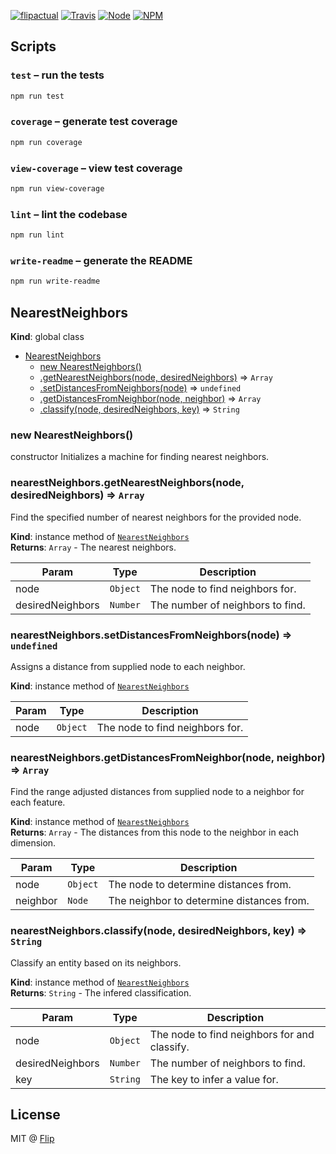 [![flipactual](https://img.shields.io/badge/😋-flipactual-218AC7.svg?style=flat-square)](https://www.flipactual.com/)
[![Travis](https://img.shields.io/travis/flipactual/nearest-neighbors.svg?style=flat-square)](https://travis-ci.org/flipactual/nearest-neighbors/)
[![Node](https://img.shields.io/node/v/nearest-neighbors.svg?style=flat-square)](http://npmjs.com/package/nearest-neighbors)
[![NPM](https://img.shields.io/npm/v/nearest-neighbors.svg?style=flat-square)](http://npmjs.com/package/nearest-neighbors)

## Scripts

### `test` – run the tests

```sh
npm run test
```

### `coverage` – generate test coverage

```sh
npm run coverage
```

### `view-coverage` – view test coverage

```sh
npm run view-coverage
```

### `lint` – lint the codebase

```sh
npm run lint
```

### `write-readme` – generate the README

```sh
npm run write-readme
```

<a name="NearestNeighbors"></a>

## NearestNeighbors
**Kind**: global class  

* [NearestNeighbors](#NearestNeighbors)
    * [new NearestNeighbors()](#new_NearestNeighbors_new)
    * [.getNearestNeighbors(node, desiredNeighbors)](#NearestNeighbors+getNearestNeighbors) ⇒ <code>Array</code>
    * [.setDistancesFromNeighbors(node)](#NearestNeighbors+setDistancesFromNeighbors) ⇒ <code>undefined</code>
    * [.getDistancesFromNeighbor(node, neighbor)](#NearestNeighbors+getDistancesFromNeighbor) ⇒ <code>Array</code>
    * [.classify(node, desiredNeighbors, key)](#NearestNeighbors+classify) ⇒ <code>String</code>

<a name="new_NearestNeighbors_new"></a>

### new NearestNeighbors()
constructor
Initializes a machine for finding nearest neighbors.

<a name="NearestNeighbors+getNearestNeighbors"></a>

### nearestNeighbors.getNearestNeighbors(node, desiredNeighbors) ⇒ <code>Array</code>
Find the specified number of nearest neighbors for the provided node.

**Kind**: instance method of <code>[NearestNeighbors](#NearestNeighbors)</code>  
**Returns**: <code>Array</code> - The nearest neighbors.  

| Param | Type | Description |
| --- | --- | --- |
| node | <code>Object</code> | The node to find neighbors for. |
| desiredNeighbors | <code>Number</code> | The number of neighbors to find. |

<a name="NearestNeighbors+setDistancesFromNeighbors"></a>

### nearestNeighbors.setDistancesFromNeighbors(node) ⇒ <code>undefined</code>
Assigns a distance from supplied node to each neighbor.

**Kind**: instance method of <code>[NearestNeighbors](#NearestNeighbors)</code>  

| Param | Type | Description |
| --- | --- | --- |
| node | <code>Object</code> | The node to find neighbors for. |

<a name="NearestNeighbors+getDistancesFromNeighbor"></a>

### nearestNeighbors.getDistancesFromNeighbor(node, neighbor) ⇒ <code>Array</code>
Find the range adjusted distances from supplied node to a neighbor for each
feature.

**Kind**: instance method of <code>[NearestNeighbors](#NearestNeighbors)</code>  
**Returns**: <code>Array</code> - The distances from this node to the neighbor in each dimension.  

| Param | Type | Description |
| --- | --- | --- |
| node | <code>Object</code> | The node to determine distances from. |
| neighbor | <code>Node</code> | The neighbor to determine distances from. |

<a name="NearestNeighbors+classify"></a>

### nearestNeighbors.classify(node, desiredNeighbors, key) ⇒ <code>String</code>
Classify an entity based on its neighbors.

**Kind**: instance method of <code>[NearestNeighbors](#NearestNeighbors)</code>  
**Returns**: <code>String</code> - The infered classification.  

| Param | Type | Description |
| --- | --- | --- |
| node | <code>Object</code> | The node to find neighbors for and classify. |
| desiredNeighbors | <code>Number</code> | The number of neighbors to find. |
| key | <code>String</code> | The key to infer a value for. |


## License

MIT @ [Flip](https://github.com/flipactual)
